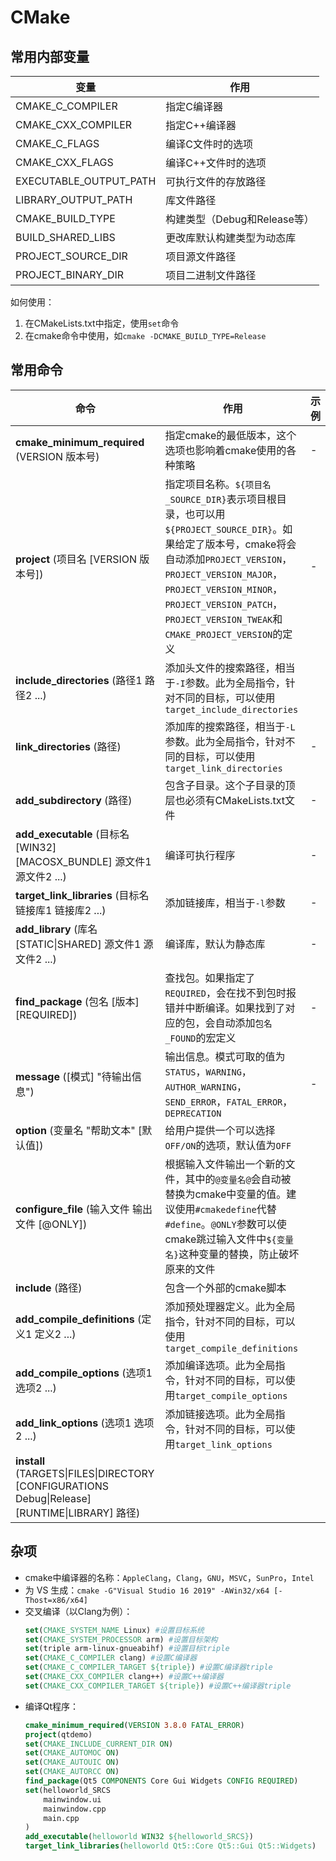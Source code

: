 # CMake
## 常用内部变量
| 变量 | 作用 |
| --- | ---- |
| CMAKE_C_COMPILER | 指定C编译器 |
| CMAKE_CXX_COMPILER | 指定C++编译器 |
| CMAKE_C_FLAGS | 编译C文件时的选项 |
| CMAKE_CXX_FLAGS | 编译C++文件时的选项 |
| EXECUTABLE_OUTPUT_PATH | 可执行文件的存放路径 |
| LIBRARY_OUTPUT_PATH | 库文件路径 |
| CMAKE_BUILD_TYPE | 构建类型（Debug和Release等） |
| BUILD_SHARED_LIBS | 更改库默认构建类型为动态库 |
| PROJECT_SOURCE_DIR | 项目源文件路径 |
| PROJECT_BINARY_DIR | 项目二进制文件路径 |

如何使用：
  1. 在CMakeLists.txt中指定，使用`set`命令
  2. 在cmake命令中使用，如`cmake -DCMAKE_BUILD_TYPE=Release`
## 常用命令
| 命令 | 作用 | 示例 |
| --- | ---- | ---- |
| **cmake_minimum_required** (VERSION 版本号) | 指定cmake的最低版本，这个选项也影响着cmake使用的各种策略 | - |
| **project** (项目名 [VERSION 版本号]) | 指定项目名称。`${项目名_SOURCE_DIR}`表示项目根目录，也可以用`${PROJECT_SOURCE_DIR}`。如果给定了版本号，cmake将会自动添加`PROJECT_VERSION`，`PROJECT_VERSION_MAJOR`，`PROJECT_VERSION_MINOR`，`PROJECT_VERSION_PATCH`，`PROJECT_VERSION_TWEAK`和`CMAKE_PROJECT_VERSION`的定义 | - |
| **include_directories** (路径1 路径2 ...) | 添加头文件的搜索路径，相当于`-I`参数。此为全局指令，针对不同的目标，可以使用`target_include_directories` |
| **link_directories** (路径) | 添加库的搜索路径，相当于`-L`参数。此为全局指令，针对不同的目标，可以使用`target_link_directories` | - |
| **add_subdirectory** (路径) | 包含子目录。这个子目录的顶层也必须有CMakeLists.txt文件 | - |
| **add_executable** (目标名 [WIN32] [MACOSX_BUNDLE] 源文件1 源文件2 ...) | 编译可执行程序 | - |
| **target_link_libraries** (目标名 链接库1 链接库2 ...) | 添加链接库，相当于`-l`参数 | - |
| **add_library** (库名 [STATIC\|SHARED] 源文件1 源文件2 ...) | 编译库，默认为静态库 | - |
| **find_package** (包名 [版本] [REQUIRED]) | 查找包。如果指定了`REQUIRED`，会在找不到包时报错并中断编译。如果找到了对应的包，会自动添加`包名_FOUND`的宏定义 | - |
| **message** ([模式] "待输出信息") | 输出信息。模式可取的值为`STATUS`，`WARNING`，`AUTHOR_WARNING`，`SEND_ERROR`，`FATAL_ERROR`，`DEPRECATION` | - |
| **option** (变量名 "帮助文本" [默认值]) | 给用户提供一个可以选择`OFF/ON`的选项，默认值为`OFF` |
| **configure_file** (输入文件 输出文件 [@ONLY]) | 根据输入文件输出一个新的文件，其中的`@变量名@`会自动被替换为cmake中变量的值。建议使用`#cmakedefine`代替`#define`。`@ONLY`参数可以使cmake跳过输入文件中`${变量名}`这种变量的替换，防止破坏原来的文件 |
| **include** (路径) | 包含一个外部的cmake脚本 |
| **add_compile_definitions** (定义1 定义2 ...) | 添加预处理器定义。此为全局指令，针对不同的目标，可以使用`target_compile_definitions` |
| **add_compile_options** (选项1 选项2 ...) | 添加编译选项。此为全局指令，针对不同的目标，可以使用`target_compile_options` |
| **add_link_options** (选项1 选项2 ...) | 添加链接选项。此为全局指令，针对不同的目标，可以使用`target_link_options` |
| **install** (TARGETS\|FILES\|DIRECTORY [CONFIGURATIONS Debug\|Release] [RUNTIME\|LIBRARY] 路径)
## 杂项
- cmake中编译器的名称：`AppleClang`，`Clang`，`GNU`，`MSVC`，`SunPro`，`Intel`
- 为 VS 生成：`cmake -G"Visual Studio 16 2019" -AWin32/x64 [-Thost=x86/x64]`
- 交叉编译（以Clang为例）：
   ```cmake
   set(CMAKE_SYSTEM_NAME Linux) #设置目标系统
   set(CMAKE_SYSTEM_PROCESSOR arm) #设置目标架构
   set(triple arm-linux-gnueabihf) #设置目标triple
   set(CMAKE_C_COMPILER clang) #设置C编译器
   set(CMAKE_C_COMPILER_TARGET ${triple}) #设置C编译器triple
   set(CMAKE_CXX_COMPILER clang++) #设置C++编译器
   set(CMAKE_CXX_COMPILER_TARGET ${triple}) #设置C++编译器triple
   ```
- 编译Qt程序：
   ```cmake
   cmake_minimum_required(VERSION 3.8.0 FATAL_ERROR)
   project(qtdemo)
   set(CMAKE_INCLUDE_CURRENT_DIR ON)
   set(CMAKE_AUTOMOC ON)
   set(CMAKE_AUTOUIC ON)
   set(CMAKE_AUTORCC ON)
   find_package(Qt5 COMPONENTS Core Gui Widgets CONFIG REQUIRED)
   set(helloworld_SRCS
       mainwindow.ui
       mainwindow.cpp
       main.cpp
   )
   add_executable(helloworld WIN32 ${helloworld_SRCS})
   target_link_libraries(helloworld Qt5::Core Qt5::Gui Qt5::Widgets)
   ```

